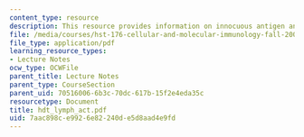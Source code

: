 ```yaml
---
content_type: resource
description: This resource provides information on innocuous antigen and pathogens.
file: /media/courses/hst-176-cellular-and-molecular-immunology-fall-2005/7aac898ce9926e82240de5d8aad4e9fd_hdt_lymph_act.pdf
file_type: application/pdf
learning_resource_types:
- Lecture Notes
ocw_type: OCWFile
parent_title: Lecture Notes
parent_type: CourseSection
parent_uid: 70516006-6b3c-70dc-617b-15f2e4eda35c
resourcetype: Document
title: hdt_lymph_act.pdf
uid: 7aac898c-e992-6e82-240d-e5d8aad4e9fd
---
```

